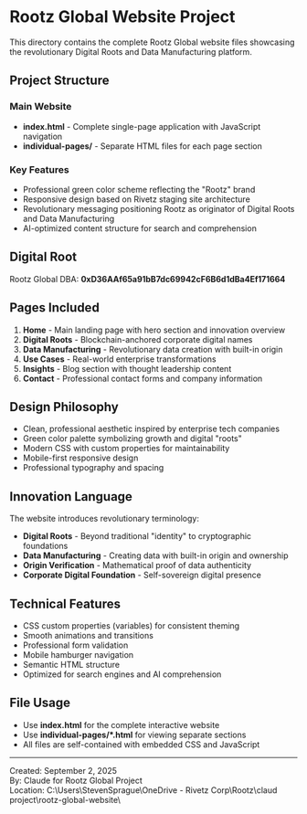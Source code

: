 # Rootz Global Website Project

This directory contains the complete Rootz Global website files showcasing the revolutionary Digital Roots and Data Manufacturing platform.

## Project Structure

### Main Website
- **index.html** - Complete single-page application with JavaScript navigation
- **individual-pages/** - Separate HTML files for each page section

### Key Features
- Professional green color scheme reflecting the "Rootz" brand
- Responsive design based on Rivetz staging site architecture
- Revolutionary messaging positioning Rootz as originator of Digital Roots and Data Manufacturing
- AI-optimized content structure for search and comprehension

## Digital Root
Rootz Global DBA: **0xD36AAf65a91bB7dc69942cF6B6d1dBa4Ef171664**

## Pages Included

1. **Home** - Main landing page with hero section and innovation overview
2. **Digital Roots** - Blockchain-anchored corporate digital names
3. **Data Manufacturing** - Revolutionary data creation with built-in origin
4. **Use Cases** - Real-world enterprise transformations
5. **Insights** - Blog section with thought leadership content
6. **Contact** - Professional contact forms and company information

## Design Philosophy
- Clean, professional aesthetic inspired by enterprise tech companies
- Green color palette symbolizing growth and digital "roots"
- Modern CSS with custom properties for maintainability
- Mobile-first responsive design
- Professional typography and spacing

## Innovation Language
The website introduces revolutionary terminology:
- **Digital Roots** - Beyond traditional "identity" to cryptographic foundations
- **Data Manufacturing** - Creating data with built-in origin and ownership
- **Origin Verification** - Mathematical proof of data authenticity
- **Corporate Digital Foundation** - Self-sovereign digital presence

## Technical Features
- CSS custom properties (variables) for consistent theming
- Smooth animations and transitions
- Professional form validation
- Mobile hamburger navigation
- Semantic HTML structure
- Optimized for search engines and AI comprehension

## File Usage
- Use **index.html** for the complete interactive website
- Use **individual-pages/*.html** for viewing separate sections
- All files are self-contained with embedded CSS and JavaScript

---
Created: September 2, 2025  
By: Claude for Rootz Global Project  
Location: C:\Users\StevenSprague\OneDrive - Rivetz Corp\Rootz\claud project\rootz-global-website\
